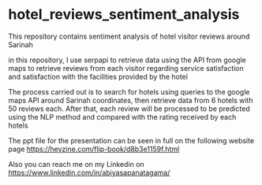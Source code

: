 # hotel_reviews_sentiment_analysis
This repository contains sentiment analysis of hotel visitor reviews around Sarinah

in this repository, I use serpapi to retrieve data using the API from google maps to retrieve reviews from each visitor regarding service satisfaction and satisfaction with the facilities provided by the hotel

The process carried out is to search for hotels using queries to the google maps API around Sarinah coordinates, then retrieve data from 6 hotels with 50 reviews each. After that, each review will be processed to be predicted using the NLP method and compared with the rating received by each hotels

The ppt file for the presentation can be seen in full on the following website page https://heyzine.com/flip-book/d8b3e1159f.html

Also you can reach me on my Linkedin on https://www.linkedin.com/in/abiyasapanatagama/ 
